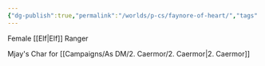```yaml
---
{"dg-publish":true,"permalink":"/worlds/p-cs/faynore-of-heart/","tags":["Caermor","Balky"]}
---
```


Female [[Elf\|Elf]] Ranger

Mjay's Char for [[Campaigns/As DM/2. Caermor/2. Caermor\|2. Caermor]]